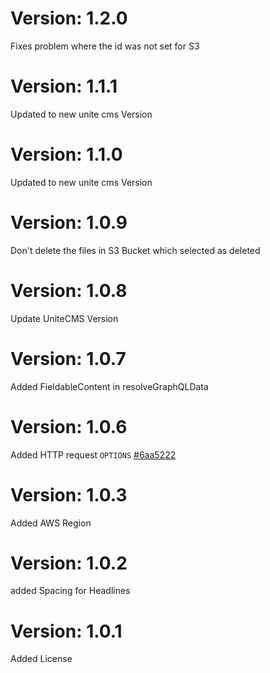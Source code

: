 # Version: 1.2.0
Fixes problem where the id was not set for S3

# Version: 1.1.1
Updated to new unite cms Version

# Version: 1.1.0
Updated to new unite cms Version

# Version: 1.0.9
Don't delete the files in S3 Bucket which selected as deleted

# Version: 1.0.8
Update UniteCMS Version

# Version: 1.0.7
Added FieldableContent in resolveGraphQLData

# Version: 1.0.6

Added HTTP request `OPTIONS` [#6aa5222](https://github.com/Karls-Developers/MediaBundle/commit/6aa522218e57325a1c8ec306ff6c1c9099af7444)

# Version: 1.0.3

Added AWS Region

# Version: 1.0.2

added Spacing for Headlines

# Version: 1.0.1

Added License